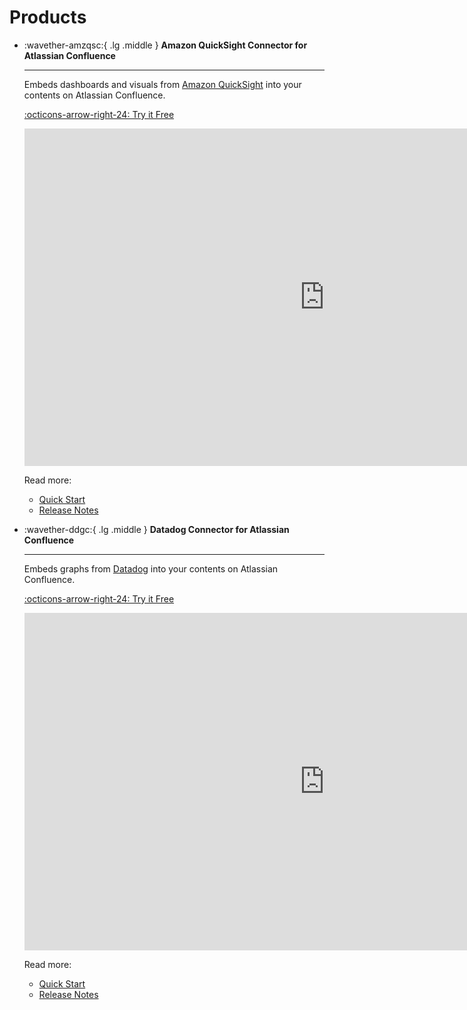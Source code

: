 # Products

<div class="grid cards" markdown>

- :wavether-amzqsc:{ .lg .middle } **Amazon QuickSight Connector for Atlassian Confluence**

  ***

  Embeds dashboards and visuals from [Amazon QuickSight](https://aws.amazon.com/quicksight) into your contents on Atlassian Confluence.

  [:octicons-arrow-right-24: Try it Free](https://marketplace.atlassian.com/1234924?utm=wavether_site)

    <p class="video-wrapper">
      <iframe class='youtube-embed' width="960" height="540" src="https://www.youtube.com/embed/ge3mD92vs8A?si=jSv06wUKBcyX9ijs&autoplay=1&playlist=ge3mD92vs8A&loop=1" title="YouTube video player" frameborder="0" allow="accelerometer; autoplay; clipboard-write; encrypted-media; gyroscope; picture-in-picture; web-share" referrerpolicy="strict-origin-when-cross-origin" allowfullscreen></iframe>
    </p>

  Read more:

  - [Quick Start](amazon-quicksight-connector-confluence/quick-start.md)
  - [Release Notes](amazon-quicksight-connector-confluence/release-notes.md)

  </div>

<div class="grid cards" markdown>

- :wavether-ddgc:{ .lg .middle } **Datadog Connector for Atlassian Confluence**

  ***

  Embeds graphs from [Datadog](https://datadoghq.com) into your contents on Atlassian Confluence.

  [:octicons-arrow-right-24: Try it Free](https://marketplace.atlassian.com/1234983?utm=wavether_site)

    <p class="video-wrapper">
      <iframe class='youtube-embed' width="960" height="540" src="https://www.youtube.com/embed/YCI5OyEqFTw?si=jSv06wUKBcyX9ijs&autoplay=1&playlist=YCI5OyEqFTw&loop=1" title="YouTube video player" frameborder="0" allow="accelerometer; autoplay; clipboard-write; encrypted-media; gyroscope; picture-in-picture; web-share" referrerpolicy="strict-origin-when-cross-origin" allowfullscreen></iframe>
    </p>

  Read more:

  - [Quick Start](datadog-connector-confluence/quick-start.md)
  - [Release Notes](datadog-connector-confluence/release-notes.md)

  </div>
